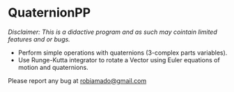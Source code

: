 # QuaternionPP
*Disclaimer: This is a didactive program and as such may cointain limited features and or bugs.*

- Perform simple operations with quaternions (3-complex parts variables).
- Use Runge-Kutta integrator to rotate a Vector using Euler equations of motion and quaternions.

Please report any bug at robiamado@gmail.com

